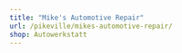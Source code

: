 ```yaml
---
title: "Mike's Automotive Repair"
url: /pikeville/mikes-automotive-repair/
shop: Autowerkstatt
---
```

